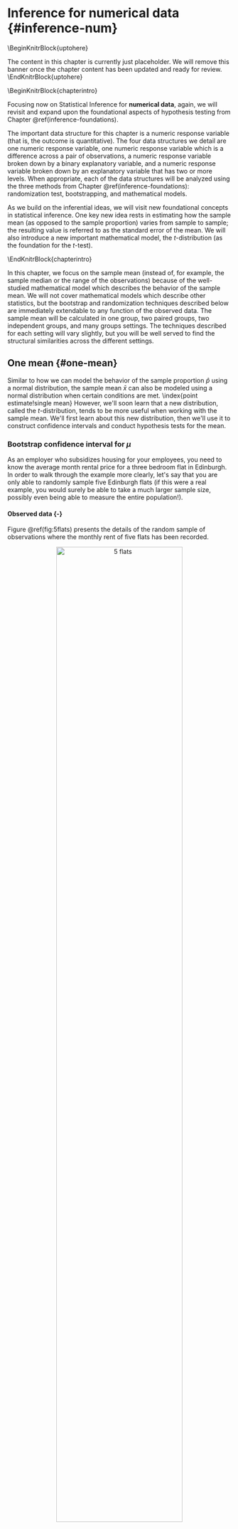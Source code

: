 # Inference for numerical data {#inference-num}

\BeginKnitrBlock{uptohere}<div class="uptohere">The content in this chapter is currently just placeholder. We will remove this banner once the chapter content has been updated and ready for review.</div>\EndKnitrBlock{uptohere}

\BeginKnitrBlock{chapterintro}<div class="chapterintro">Focusing now on Statistical Inference for **numerical data**, again, we will revisit and expand upon the foundational aspects of hypothesis testing from Chapter \@ref(inference-foundations).

The important data structure for this chapter is a numeric response variable (that is, the outcome is quantitative).
The four data structures we detail are one numeric response variable, one numeric response variable which is a difference across a pair of observations, a numeric response variable broken down by a binary explanatory variable, and a numeric response variable broken down by an explanatory variable that has two or more levels.
When appropriate, each of the data structures will be analyzed using the three methods from Chapter \@ref(inference-foundations): randomization test, bootstrapping, and mathematical models.

As we build on the inferential ideas, we will visit new foundational concepts in statistical inference.  One key new idea rests in estimating how the sample mean (as opposed to the sample proportion) varies from sample to sample; the resulting value is referred to as the standard error of the mean.  We will also introduce a new important mathematical model, the $t$-distribution (as the foundation for the $t$-test).  </div>\EndKnitrBlock{chapterintro}








In this chapter, we focus on the sample mean (instead of, for example, the sample median or the range of the observations) because of the well-studied mathematical model which describes the behavior of the sample mean.
We will not cover mathematical models which describe other statistics, but the bootstrap and randomization techniques described below are immediately extendable to any function of the observed data.
The sample mean will be calculated in one group, two paired groups, two independent groups, and many groups settings.
The techniques described for each setting will vary slightly, but you will be well served to find the structural similarities across the different settings.


## One mean {#one-mean}

Similar to how we can model the behavior of the
sample proportion $\hat{p}$ using a normal distribution,
the sample mean $\bar{x}$ can also be modeled using
a normal distribution when certain conditions are met.
\index{point estimate!single mean}
However, we'll soon learn that a new distribution,
called the $t$-distribution,
tends to be more useful when working with the sample mean.
We'll first learn about this new distribution,
then we'll use it to construct confidence intervals
and conduct hypothesis tests for the mean.


### Bootstrap confidence interval for $\mu$

As an employer who subsidizes housing for your employees, you need to know the average month rental price for a three bedroom flat in Edinburgh.
In order to walk through the example more clearly, let's say that you are only able to randomly sample five Edinburgh flats (if this were a real example, you would surely be able to take a much larger sample size, possibly even being able to measure the entire population!).


#### Observed data {-}

Figure \@ref(fig:5flats) presents the details of the random sample of observations where the monthly rent of five flats has been recorded.

<div class="figure" style="text-align: center">
<img src="06/figures/5flats.png" alt="5 flats" width="75%" />
<p class="caption">(\#fig:5flats)5 flats</p>
</div>



The sample average monthly rent of £ 1648 is a first guess at the price of three bedroom flats.  However, as a student of statistics, you understand that one sample mean based on a sample of five observations will not necessarily equal the true population average rent for all three bedroom flats in Edinburgh.
Indeed, you can see that the observed rent prices vary with a standard deviation of 340.232, and surely the average monthly rent would be different if a different sample of size five had been taken from the population.
Fortunately, as it did in previous chapters for the sample proportion, bootstrapping will approximate the variability of the sample mean from sample to sample.


#### Variability of the statistic {-}

As with the inferential ideas covered in Chapter \@ref(inference-foundations), the inferential analysis methods in this chapter are grounded in quantifying how one dataset differs from another when they are both taken from the same population.
Again, it still doesn't make sense to to take repeated samples from the same population (same reasoning:  if you have the means to take more samples, a larger sample size will benefit you more than then exact same sample twice).
Just like with proportions, we are going to use the observed data to 

Most of the inferential procedures covered in this text are grounded in quantifying how one data set would differ from another when they are both taken from the same population.
It doesn't make sense to take repeated samples from the same population because if you have the means to take more samples, a larger sample size will benefit you more than the exact same sample twice.
Instead, we measure how the samples behave under an estimate of the population.  Figure \@ref(fig:bootquant1) shows how the unknown original population can be estimated by using the sample to approximate the distribution of 

\BeginKnitrBlock{todo}<div class="todo">need to fill in the example here</div>\EndKnitrBlock{todo}

<div class="figure" style="text-align: center">
<img src="06/figures/bootquant1.png" alt="first figure with the ? pop, then sample, then estimate of the pop." width="75%" />
<p class="caption">(\#fig:bootquant1)first figure with the ? pop, then sample, then estimate of the pop.</p>
</div>


By taking repeated samples from the estimated population, the variability from sample to sample can be observed.  In Figure \@ref(fig:boot2) the repeated bootstrap samples are obviously different both from each other and from the original population.
Recall that the bootstrap samples were taken from the same (estimated) population, and so the differences are due entirely to natural variability in the sampling procedure.

<div class="figure" style="text-align: center">
<img src="06/figures/bootquant2.png" alt="next fig, has the bootstrap samples" width="75%" />
<p class="caption">(\#fig:bootquant2)next fig, has the bootstrap samples</p>
</div>

By summarizing each of the bootstrap samples (here, using the sample mean), we see, directly, the variability of the sample mean, $\bar{x}$, from sample to sample.
The distribution of $\hat{x}_{bs}$ for the Edinburgh flats is shown in Figure \@ref(fig:bootquant3).

\BeginKnitrBlock{todo}<div class="todo">after the plot is made, describe the actual BS samples</div>\EndKnitrBlock{todo}


<div class="figure" style="text-align: center">
<img src="06/figures/bootquant3.png" alt="WITH ADDED HISTOGRAM... boot samples, arrow, histogram of all of them" width="75%" />
<p class="caption">(\#fig:bootquant3)WITH ADDED HISTOGRAM... boot samples, arrow, histogram of all of them</p>
</div>




\BeginKnitrBlock{todo}<div class="todo">add the sampling with replacement part (????)</div>\EndKnitrBlock{todo}


Figure \@ref(fig:flatsbsmean) summarizes one thousand bootstrap samples in a histogram of the bootstrap sample means.
The bootstrapped average rent prices vary from £ 1250 to £ 1995 (with a small observed sample of size 5, a bootstrap resample can sometimes, although rarely, include only repeated measurements of the same observation).
The bootstrap confidence interval is found by locating the middle 90% (for a 90% confidence interval) or a 95% (for a 95% confidence interval) of the bootstrapped statistics.

\BeginKnitrBlock{example}<div class="example">Using Figure \@ref(fig:flatsbsmean), find the 90% and 95% confidence intervals for the true mean monthly rental price of a three bedroom flat in Edinburgh.

---
A 90% confidence interval is given by £ 1429 to £ 1876.  The conclusion is that we are 90% confident that the true average rental price for three bedroom flats in Edinburgh lies somewhere between £ 1429 and £ 1876.


A 95% confidence interval is given by £ 1389.75 to £ 1916.  The conclusion is that we are 90% confident that the true average rental price for three bedroom flats in Edinburgh lies somewhere between £ 1389.75 and £ 1916.</div>\EndKnitrBlock{example}



<div class="figure" style="text-align: center">
<img src="06-inference-num_files/figure-html/flatsbsmean-1.png" alt="The original Edinburgh data is bootstrapped 1,000 times. The histogram provides a sense for the variability of the average rent values from sample to sample." width="70%" />
<p class="caption">(\#fig:flatsbsmean)The original Edinburgh data is bootstrapped 1,000 times. The histogram provides a sense for the variability of the average rent values from sample to sample.</p>
</div>

#### Bootstrap SE confidence interval {-}

Another method for creating bootstrap intervals is built on first calculating the variability of the bootstrap statistics (here, the bootstrap means).  If the bootstrap distribution is relatively symmetric and bell-shaped, then the bootstrap 95% confidence interval can be constructed with the formula familiar from the mathematical models in previous chapters:

$$\mbox{point estimate} \pm 2 \cdot SE_{BS}$$
The number 2 is an approximation connected to the "95%" part of the confidence interval (remember the 68-95-99.7 rule) which will be made more detailed in Section \@ref(one-mean-math).

\BeginKnitrBlock{example}<div class="example">Explain how the SE of the bootstrapped means is calculated and what it is measuring.

---

The SE of the bootstrapped means measures how variable the means are from resample to resample.  The bootstrap SE is a good approximation to the SE of means as if we had taken repeated samples from the original population (which we agreed isn't something we would do because of wasted resources).

Logistically, we can find the standard deviation of the bootstrapped means using the same calculations from Chapter \@ref(eda).  That is, the bootstrapped means are the individual observations about which we measure the variability.</div>\EndKnitrBlock{example}

\BeginKnitrBlock{guidedpractice}<div class="guidedpractice">It turns out that the standard deviation of the bootstrapped means from Figure \@ref(fig:flatsbsmean) is £ 136.9.  [Note: in R the calculation was done using the function `sd()`.]  The average of the observed prices, the best guess point estimate for $\mu$, is  £ 1648.

Find and interpret the confidence interval for $\mu$ (the true average rental price of flats in Edinbugh) using the Bootstrap SE inverval formula.^[Using the formula for the boostrap SE interval, we find the 95% confidence interval for $\mu$ is: 
                                                                                                                                                      $1648 \pm 2 \cdot 136.9 \rightarrow$ (£ 1374.2, £ 1921.8)
                                                                                                                                                      
We are 95% confident that the true average rent price for a three bedroom flat in Edinburgh is somewhere between £ 1374.2 and £ 1921.8.]</div>\EndKnitrBlock{guidedpractice}


\BeginKnitrBlock{example}<div class="example">Compare and contrast the two different 95% confidence intervals for $\mu$ created by finding the percentiles of the bootstrapped means and created by finding the SE of the bootstrapped means.  Do you think the intervals *should* be identical?
  
---
  
* Percentile interval: (£ 1389.75, £ 1916)
* SE interval: (£ 1374.2, £ 1921.8)

The intervals were created using different methods, so it is not surprising that they are not identical.  However, we are pleased to see that the two methods provide very similar interval approximations. 

The technical details surrounding which data structures are best for percentile intervals and which are best for SE intervals is beyond the scope of this text.  However, the larger the samples are, the better the interval estimates will be.</div>\EndKnitrBlock{example}

#### Bootstrap confidence interval for $\sigma$ {-}

Suppose that the research question at hand seeks to understand how variable the rental price of the flats are in Edinburgh.
That is, your interest is no longer in the average rental price of the flats but in the *standard deviation* of the rental prices of all three bedroom flats in Edinburgh, $\sigma$.
You may have already realized that the sample standard deviation, $s$, will work as a good **point estimate** for the parameter of interest: the population standard deviation, $\sigma$.
The point estimate of the five observations is calculated to be $s =$ £  340.23.
While $s =$ £  340.23 might be a good guess for $\sigma$, we prefer to have an interval 
Although there is a mathematical model which describes how $s$ varies from sample to sample, the mathematical model will not be presented in this text.
But even without the mathematical model, bootstrapping can be used to find a confidence interval for the parameter $\sigma$.



\BeginKnitrBlock{example}<div class="example">Describe the bootstrap distribution for the standard deviation shown in Figure \@ref(fig:flatsbssd).

---
  
The distribution is skewed left and centered near £ 340.23, which is the point estimate from the original data. Most observations in this distribution lie between £ 0 and £ 408.1.</div>\EndKnitrBlock{example}

\BeginKnitrBlock{guidedpractice}<div class="guidedpractice">Using Figure \@ref(fig:flatsbssd), find *and interpret* a 90% confidence interval for the population standard deviation for three bedroom flat prices in Edinburgh.^[By looking at the percentile values in Figure \@ref(fig:flatsbssd), the middle 90% of the bootstrap standard deviations are given by the 5 percentile (£ 153.9) and 95 percentile (£ 385.6).  That is, we are 90% confident that the true standard deviation of rent prices is between £ 153.9 and £ 385.6.]</div>\EndKnitrBlock{guidedpractice}

<div class="figure" style="text-align: center">
<img src="06-inference-num_files/figure-html/flatsbssd-1.png" alt="The original Edinburgh data is bootstrapped 1,000 times. The histogram provides a sense for the variability of the standard deviation of the rent values from sample to sample." width="70%" />
<p class="caption">(\#fig:flatsbssd)The original Edinburgh data is bootstrapped 1,000 times. The histogram provides a sense for the variability of the standard deviation of the rent values from sample to sample.</p>
</div>


#### Bootstrapping is not a solution to small sample sizes! {-}

The example presented above is done for a sample with only five observations. 
As with analysis techniques that build on mathematical models, bootstrapping works best when a large random sample has been taken from the population.
Bootstrapping is a method for capturing the variability of a statistic when the mathematical model is unknown (it is not a method for navigating small samples).
As you might guess, the larger the random sample, the more accurately that sample will represent the population of interest.

### Mathematical model {#one-mean-math}


As with the sample proportion, the variability of the sample mean is well described by the mathematical theory given by the Central Limit Theorem.  However, because of missing information about the inherent variability in the population, a $t$-distribution is used in place of the standard normal when performing hypothesis test or confidence interval analyses.

#### A mathematical distribution of $\bar{x}$

The sample mean tends to follow
a normal distribution centered at the population mean, $\mu$,
when certain conditions are met.
Additionally, we can compute a standard error for the sample
mean using the population standard deviation $\sigma$
and the sample size $n$.

\BeginKnitrBlock{onebox}<div class="onebox">**Central Limit Theorem for the sample mean**  
  When we collect a sufficiently large sample of
  $n$ independent observations from a population with
  mean $\mu$ and standard deviation $\sigma$,
  the sampling distribution of $\bar{x}$ will be nearly
  normal with
  \begin{align*}
  &\text{Mean}=\mu
  &&\text{Standard Error }(SE) = \frac{\sigma}{\sqrt{n}}
  \end{align*}</div>\EndKnitrBlock{onebox}


Before diving into confidence intervals and hypothesis
tests using $\bar{x}$, we first need to cover two topics:

* When we modeled $\hat{p}$ using the normal distribution,
    certain conditions had to be satisfied.
    The conditions for working with $\bar{x}$
    are a little more complex, and below, we will discuss
    how to check conditions for inference using a mathematical model.
* The standard error is dependent on the population
    standard deviation, $\sigma$.
    However, we rarely know $\sigma$, and instead
    we must estimate it.
    Because this estimation is itself imperfect,
    we use a new distribution called the
    **$t$-distribution**\index{t-distribution@$t$-distribution}
    to fix this problem, which we discuss in




#### Evaluating the two conditions required for modeling $\bar{x}$ {-}


Two conditions are required to apply the
Central Limit Theorem\index{Central Limit Theorem}
for a sample mean $\bar{x}$:  
* **Independence.** The sample observations must be independent,
    The most common way to satisfy this condition is
    when the sample is a simple random sample from the
    population.
    If the data come from a random process,
    analogous to rolling a die,
    this would also satisfy the independence condition.  
* **Normality.** When a sample is small,
    we also require that the sample observations
    come from a normally distributed population.
    We can relax this condition more and more
    for larger and larger sample sizes.
    This condition is obviously vague,
    making it difficult to evaluate,
    so next we introduce a couple rules of thumb
    to make checking this condition easier.





\BeginKnitrBlock{onebox}<div class="onebox">**General rule: how to perform the normality check**
  
  There is no perfect way to check the normality condition,
  so instead we use two general rules: 

* $\mathbf{n < 30}$: If the sample size $n$ is less than 30
      and there are no clear outliers in the data,
      then we typically assume the data come from
      a nearly normal distribution to satisfy the
      condition.  
* $\mathbf{n \geq 30}$: If the sample size $n$ is at least 30
      and there are no *particularly extreme* outliers,
      then we typically assume the sampling distribution
      of $\bar{x}$ is nearly normal, even if the underlying
      distribution of individual observations is not.</div>\EndKnitrBlock{onebox}

In this first course in statistics, you aren't expected
to develop perfect judgement on the normality condition.
However, you are expected to be able to handle
clear cut cases based on the rules of thumb.^[More
  nuanced guidelines would consider further relaxing
  the *particularly extreme outlier* check when the
  sample size is very large.
  However, we'll leave further discussion here to a future course.]

\BeginKnitrBlock{example}<div class="example">Consider the following two plots
    that come from simple random samples from
    different populations.
    Their sample sizes are $n_1 = 15$ and $n_2 = 50$.

Are the independence and normality conditions met
    in each case?

---
      
Each samples is from a simple random sample of its
  respective population, so the independence condition
  is satisfied.
  Let's next check the normality condition for
  each using the rule of thumb.
  
  The first sample has fewer than 30 observations,
  so we are watching for any clear outliers.
  None are present; while there is a small gap in the
  histogram on the right, this gap is small and
  20% of the observations in this small sample
  are represented in that far right bar of the histogram,
  so we can hardly call these clear outliers.
  With no clear outliers, the normality condition
  is reasonably met.

  The second sample has a sample size greater than 30 and
  includes an outlier that appears to be roughly 5 times
  further from the center of the distribution than the
  next furthest observation.
  This is an example of a particularly extreme outlier,
  so the normality condition would not be satisfied.</div>\EndKnitrBlock{example}

<img src="06-inference-num_files/figure-html/outliersandsscondition-1.png" width="70%" style="display: block; margin: auto;" /><img src="06-inference-num_files/figure-html/outliersandsscondition-2.png" width="70%" style="display: block; margin: auto;" />



In practice, it's typical to also do a mental check to evaluate
whether we have reason to believe the underlying population
would have moderate skew (if $n < 30$)
or have particularly extreme outliers ($n \geq 30$)
beyond what we observe in the data.
For example, consider the number of followers
for each individual account on Twitter,
and then imagine this distribution.
The large majority of accounts have built up
a couple thousand followers or fewer,
while a relatively tiny fraction have amassed
tens of millions of followers,
meaning the distribution is extremely skewed.
When we know the data come from such an extremely
skewed distribution,
it takes some effort to understand what sample
size is large enough for the normality condition
to be satisfied.



\index{Central Limit Theorem!normal data|)}



#### Introducing the $t$-distribution {-}

\index{t-distribution@$t$-distribution|(}
\index{distribution!t@$t$|(}

In practice, we cannot directly calculate the standard error
for $\bar{x}$ since we do not know the population standard
deviation, $\sigma$.
We encountered a similar issue when computing the standard
error for a sample proportion, which relied on the population
proportion, $p$.
Our solution in the proportion context was to use sample
value in place
of the population value when computing the standard error.
We'll employ a similar strategy for computing the standard
error of $\bar{x}$, using the sample
standard deviation $s$ in place of $\sigma$:
\begin{align*}
SE = \frac{\sigma}{\sqrt{n}} \approx \frac{s}{\sqrt{n}}
\end{align*}
This strategy tends to work well when we have
a lot of data and can estimate $\sigma$ using $s$ accurately.
However, the estimate is less precise with smaller samples,
and this leads to problems when using the normal
distribution to model $\bar{x}$.



We'll find it useful to use a new distribution for
inference calculations called the **$t$-distribution**.
A $t$-distribution, shown as a solid line in
Figure \@ref(fig:tDistCompareToNormalDist), has a bell shape.
However, its tails are thicker than the normal distribution's,
meaning observations are more likely to fall beyond two
standard deviations from the mean than under the normal
distribution. 

The extra thick tails of the $t$-distribution are exactly
the correction needed to resolve the problem of using $s$
in place of $\sigma$ in the $SE$ calculation.


<div class="figure" style="text-align: center">
<img src="06-inference-num_files/figure-html/tDistCompareToNormalDist-1.png" alt="Comparison of a $t$-distribution and a normal distribution." width="70%" />
<p class="caption">(\#fig:tDistCompareToNormalDist)Comparison of a $t$-distribution and a normal distribution.</p>
</div>


The $t$-distribution is always centered at zero and
has a single parameter: degrees of freedom.
The **degrees of freedom** \termsub{degrees of freedom ($\pmb{df}$)}
    {degrees of freedom ($df$)!$t$-distribution}
describes the precise form of the bell-shaped $t$-distribution.
Several $t$-distributions are shown in
Figure \@ref(fig:tDistConvergeToNormalDist)
in comparison to the normal distribution.

In general, we'll use a $t$-distribution
with $df = n - 1$ to model the sample mean
when the sample size is $n$.
That is, when we have more observations,
the degrees of freedom will be larger and
the $t$-distribution will look more like the
standard normal distribution;
when the degrees of freedom is about 30 or more,
the $t$-distribution is nearly indistinguishable
from the normal distribution.




<div class="figure" style="text-align: center">
<img src="06-inference-num_files/figure-html/tDistConvergeToNormalDist-1.png" alt="The larger the degrees of freedom, the more closely the $t$-distribution resembles the standard normal distribution." width="70%" />
<p class="caption">(\#fig:tDistConvergeToNormalDist)The larger the degrees of freedom, the more closely the $t$-distribution resembles the standard normal distribution.</p>
</div>



\BeginKnitrBlock{onebox}<div class="onebox">**Degrees of freedom: df**
  
  The degrees of freedom describes the shape of the
  $t$-distribution.
  The larger the degrees of freedom, the more closely
  the distribution approximates the normal model. 
  
  When modeling $\bar{x}$ using the $t$-distribution,
  use $df = n - 1$.</div>\EndKnitrBlock{onebox}


The $t$-distribution allows us greater flexibility than
the normal distribution when analyzing numerical data.
In practice, it's common to use statistical software,
such as R, Python, or SAS for these analyses.
In R, the function used for calculating probabilities under a $t$-distribution is `pt()` (which should seem similar to previous R functions, `pnorm()` and `pchisq()`).
Don't forget that with the $t$-distribution, the degrees of freedom must always be specified!

<!--
Alternatively, a graphing calculator or a
\termsub{$\pmb{t}$-table}{t-table@$t$-table} may be used;
the $t$-table is similar to the normal distribution table,
and it may be found in Appendix \ref{tDistributionTable},
which includes usage instructions and examples
for those who wish to use this option.
-->
No matter the approach you choose, apply your method
using the examples below to confirm your working
understanding of the $t$-distribution.

\BeginKnitrBlock{example}<div class="example">What proportion of the $t$-distribution
    with 18 degrees of freedom falls below -2.10?
      
---
      
Just like a normal probability problem, we first draw
  the picture in Figure \@ref(fig:tDistDF18LeftTail2Point10)
  and shade the area below -2.10.


  Using statistical software, we can obtain a precise
  value: 0.0250.</div>\EndKnitrBlock{example}



```r
# using pt() to find probability under the $t$-distribution
pt(-2.10, df = 18)
#> [1] 0.025
```

<div class="figure" style="text-align: center">
<img src="06-inference-num_files/figure-html/tDistDF18LeftTail2Point10-1.png" alt="The $t$-distribution with 18 degrees of freedom. The area below -2.10 has been shaded." width="70%" />
<p class="caption">(\#fig:tDistDF18LeftTail2Point10)The $t$-distribution with 18 degrees of freedom. The area below -2.10 has been shaded.</p>
</div>



\BeginKnitrBlock{example}<div class="example">A $t$-distribution with 20 degrees of freedom
    is shown in the top panel of
    Figure \@ref(fig:tDistDF20RightTail1Point65).
    Estimate the proportion of the distribution falling
    above 1.65.
    
---

With a normal distribution, this would correspond to
  about 0.05, so we should expect the $t$-distribution
  to give us a value in this neighborhood.
  Using statistical software: 0.0573.</div>\EndKnitrBlock{example}



<div class="figure" style="text-align: center">
<img src="06-inference-num_files/figure-html/tDistDF20RightTail1Point65-1.png" alt="Top: The $t$-distribution with 20 degrees of freedom, with the area above 1.65 shaded. Bottom: The $t$-distribution with 2 degrees of freedom, with the area further than 3 units from 0 shaded." width="70%" /><img src="06-inference-num_files/figure-html/tDistDF20RightTail1Point65-2.png" alt="Top: The $t$-distribution with 20 degrees of freedom, with the area above 1.65 shaded. Bottom: The $t$-distribution with 2 degrees of freedom, with the area further than 3 units from 0 shaded." width="70%" />
<p class="caption">(\#fig:tDistDF20RightTail1Point65)Top: The $t$-distribution with 20 degrees of freedom, with the area above 1.65 shaded. Bottom: The $t$-distribution with 2 degrees of freedom, with the area further than 3 units from 0 shaded.</p>
</div>

\BeginKnitrBlock{example}<div class="example">A $t$-distribution with 2 degrees of freedom
    is shown in the bottom panel of
    Figure \@ref(fig:tDistDF20RightTail1Point65).
    Estimate the proportion of the distribution falling more
    than 3 units from the mean (above or below).
    
---

With so few degrees of freedom, the $t$-distribution will
  give a more notably different value than the normal
  distribution.
  Under a normal distribution, the area would be about
  0.003 using the 68-95-99.7 rule.
  For a $t$-distribution with $df = 2$, the area in both
  tails beyond 3 units totals 0.0955.
  This area is dramatically different than what
  we obtain from the normal distribution.</div>\EndKnitrBlock{example}

\BeginKnitrBlock{guidedpractice}<div class="guidedpractice">What proportion of the $t$-distribution with 19 degrees
of freedom falls above -1.79 units?
Use your preferred method for finding tail areas.^[We want to find the shaded area *above* -1.79 (we leave the picture to you).
  The lower tail area has an area of 0.0447,
  so the upper area would have an area of $1 - 0.0447 = 0.9553$.]</div>\EndKnitrBlock{guidedpractice}

\index{distribution!t@$t$|)}
\index{t-distribution@$t$-distribution|)}



#### One sample $t$-confidence intervals {-}

\index{data!dolphins and mercury|(}

Let's get our first taste of applying the $t$-distribution
in the context of an example about the mercury content
of dolphin muscle.
Elevated mercury concentrations are an important problem
for both dolphins
and other animals, like humans, who occasionally eat them.


<div class="figure" style="text-align: center">
<img src="06/figures/rissosDolphin.jpg" alt="A Risso's dolphin. Photo by Mike Baird, www.bairdphotos.com" width="75%" />
<p class="caption">(\#fig:rissosDolphin)A Risso's dolphin. Photo by Mike Baird, www.bairdphotos.com</p>
</div>

#### Observed data {-}

We will identify a confidence interval for the average mercury content in dolphin muscle using a sample of 19 Risso's dolphins from the Taiji area in Japan. The data are summarized in Table \@ref(tab:summaryStatsOfHgInMuscleOfRissosDolphins). The minimum and maximum observed values can be used to evaluate whether or not there are clear outliers.


<table class="table" style="margin-left: auto; margin-right: auto;">
<caption>(\#tab:summaryStatsOfHgInMuscleOfRissosDolphins)Summary of mercury content in the muscle of 19 Risso's dolphins from the Taiji area. Measurements are in micrograms of mercury per wet gram
    of muscle ($\mu$g/wet g).</caption>
 <thead>
  <tr>
   <th style="text-align:right;"> $n$ </th>
   <th style="text-align:right;"> $\bar{x}$ </th>
   <th style="text-align:right;"> s </th>
   <th style="text-align:right;"> minimum </th>
   <th style="text-align:right;"> maximum </th>
  </tr>
 </thead>
<tbody>
  <tr>
   <td style="text-align:right;"> 19 </td>
   <td style="text-align:right;"> 4.4 </td>
   <td style="text-align:right;"> 2.3 </td>
   <td style="text-align:right;"> 1.7 </td>
   <td style="text-align:right;"> 9.2 </td>
  </tr>
</tbody>
</table>

\BeginKnitrBlock{example}<div class="example">Are the independence and
    normality conditions satisfied for this data set?
      
---
      
The observations are a simple random sample,
  therefore independence is reasonable.
  The summary statistics in
  Table \@ref(tab:summaryStatsOfHgInMuscleOfRissosDolphins)
  do not suggest any clear outliers, with
  all observations are within 2.5 standard deviations
  of the mean.
  Based on this evidence, the normality condition
  seems reasonable.</div>\EndKnitrBlock{example}

In the normal model, we used $z^{\star}$ and the standard error to determine the width of a confidence interval. We revise the confidence interval formula slightly when using the $t$-distribution:
\begin{align*}
&\text{point estimate} \ \pm\  t^{\star}_{df} \times SE
&&\to
&&\bar{x} \ \pm\  t^{\star}_{df} \times \frac{s}{\sqrt{n}}
\end{align*}

\BeginKnitrBlock{example}<div class="example">Using the summary statistics in
    Table \@ref(tab:summaryStatsOfHgInMuscleOfRissosDolphins),
    compute the standard error for the average
    mercury content in the $n = 19$ dolphins.
    
---
      
We plug in $s$ and $n$ into the formula:
  $SE
    = s / \sqrt{n}
    = 2.3 / \sqrt{19}
    = 0.528$.</div>\EndKnitrBlock{example}

The value $t^{\star}_{df}$ is a cutoff we obtain based on the
confidence level and the $t$-distribution with $df$ degrees
of freedom.
That cutoff is found in the same way as with a normal
distribution: we find $t^{\star}_{df}$ such that
the fraction of the $t$-distribution with $df$ degrees
of freedom within a distance $t^{\star}_{df}$
of 0 matches the confidence level of interest.

\BeginKnitrBlock{example}<div class="example">
When $n = 19$, what is the appropriate
    degrees of freedom?
    Find $t^{\star}_{df}$ for this degrees of freedom
    and the confidence level of 95%
    
---
  
The degrees of freedom is easy to calculate:
  $df = n - 1 = 18$.
  
  Using statistical software, we find the cutoff where
  the upper tail is equal to 2.5%:
  $t^{\star}_{18} = 2.10$.
  The area below -2.10 will also be equal to 2.5%.
  That is, 95% of the $t$-distribution with $df = 18$
  lies within 2.10 units of 0.</div>\EndKnitrBlock{example}

\BeginKnitrBlock{onebox}<div class="onebox">**Degrees of freedom for a single sample.**
  
If the sample has $n$ observations and we are examining a single mean, then we use the $t$-distribution with $df=n-1$ degrees of freedom.</div>\EndKnitrBlock{onebox}

%In our current example, we should use the $t$-distribution
%with $df=19-1=18$ degrees of freedom.
%We can generally identify $t_{18}^{\star}$
%using statistical software.
%Alternatively, we could use the $t$-table in
%Appendix \ref{tDistributionTable}.
%Generally the value of $t^{\star}_{df}$ is slightly larger
%than what we would get under the normal model with $z^{\star}$.

\BeginKnitrBlock{example}<div class="example">Compute and interpret the 95% confidence interval
    for the average mercury content in Risso's dolphins.
    
---

We can construct the confidence interval as
  \begin{align*}
  \bar{x} \ \pm\  t^{\star}_{18} \times SE
    \quad \to \quad 4.4 \ \pm\  2.10 \times 0.528
    \quad \to \quad (3.29, 5.51)
  \end{align*}
  We are 95% confident the average mercury content of muscles
  in Risso's dolphins is between 3.29 and 5.51 $\mu$g/wet gram,
  which is considered extremely high.</div>\EndKnitrBlock{example}

\index{data!dolphins and mercury|)}

\BeginKnitrBlock{onebox}<div class="onebox">**Finding a $t$-confidence interval for the mean, $\mu$.**
  
  Based on a sample of $n$ independent and nearly normal
  observations, a confidence interval for the population
  mean is
  \begin{align*}
  &\text{point estimate} \ \pm\  t^{\star}_{df} \times SE
  &&\to
  &&\bar{x} \ \pm\  t^{\star}_{df} \times \frac{s}{\sqrt{n}}
  \end{align*}
  where $\bar{x}$ is the sample mean, $t^{\star}_{df}$
  corresponds to the confidence level and degrees of freedom
  $df$, and $SE$ is the standard error as estimated by
  the sample.</div>\EndKnitrBlock{onebox}

\BeginKnitrBlock{guidedpractice}<div class="guidedpractice">The FDA's webpage provides some data on mercury content of fish.
Based on a sample of 15 croaker white fish (Pacific),
a sample mean and standard deviation were computed as 0.287
and 0.069 ppm (parts per million), respectively.
The 15 observations ranged from 0.18 to 0.41 ppm.
We will assume these observations are independent.
Based on the summary statistics of the data,
do you have any objections to the normality condition
of the individual observations?^[The sample size is under 30,
  so we check for obvious outliers:
  since all observations are within 2 standard deviations
  of the mean, there are no such clear outliers.]</div>\EndKnitrBlock{guidedpractice}


\index{data!white fish and mercury|(}


\BeginKnitrBlock{example}<div class="example">Estimate the standard error of
    $\bar{x} = 0.287$ ppm using the data summaries in the previous Guided Practice.    If we are to use the $t$-distribution to create a
    90% confidence interval for the actual mean of the
    mercury content, identify the degrees of freedom
    and $t^{\star}_{df}$.
  
---
      
The standard error: $SE = \frac{0.069}{\sqrt{15}} = 0.0178$.

  Degrees of freedom: $df = n - 1 = 14$.

  Since the goal is a 90% confidence interval,
  we choose $t_{14}^{\star}$ so that the two-tail area
  is 0.1:
  $t^{\star}_{14} = 1.76$.</div>\EndKnitrBlock{example}

<!--
\begin{onebox}{Confidence interval for a single mean}
  Once you've determined a one-mean confidence interval
  would be helpful for an application,
  there are four steps to constructing the interval:
  \begin{description}
  \item[Prepare.]
      Identify $\bar{x}$, $s$, $n$, and determine what
      confidence level you wish to use.
  \item[Check.]
      Verify the conditions to ensure $\bar{x}$
      is nearly normal.
  \item[Calculate.]
      If the conditions hold, compute $SE$,
      find $t_{df}^{\star}$, and construct the interval.
  \item[Conclude.]
      Interpret the confidence interval in the context
      of the problem.
  \end{description}
\end{onebox}
-->


\BeginKnitrBlock{guidedpractice}<div class="guidedpractice">Using the information and results of the previous Guided Practice and Example, compute a 90% confidence interval for the average mercury content of croaker white fish (Pacific).^[$\bar{x} \ \pm\ t^{\star}_{14} \times SE
      \ \to\  0.287 \ \pm\  1.76 \times 0.0178
      \ \to\ (0.256, 0.318)$.
  We are 90% confident that the average mercury content
  of croaker white fish (Pacific) is between 0.256 and 0.318 ppm.]</div>\EndKnitrBlock{guidedpractice}


\BeginKnitrBlock{guidedpractice}<div class="guidedpractice">The 90% confidence interval from the previous
Guided Practice is 0.256 ppm to 0.318 ppm.
Can we say that 90% of croaker white fish (Pacific)
have mercury levels between 0.256 and 0.318 ppm?^[No, a confidence interval only provides a range
  of plausible values for a population parameter,
  in this case the population mean.
  It does not describe what we might observe
  for individual observations.]</div>\EndKnitrBlock{guidedpractice}

\index{data!white fish and mercury|)}

#### One sample $t$-tests {-}

Now that we've used the $t$-distribution for making a confidence
intervals for a mean, let's speed on through to
hypothesis tests for the mean.

<!--
\newcommand{\cherryblossomn}{100}
\newcommand{\cherryblossommean}{97.32}
\newcommand{\cherryblossomnull}{93.29}
\newcommand{\cherryblossomsd}{16.98}
\newcommand{\cherryblossomse}{1.70}
\newcommand{\cherryblossomz}{2.37}
-->

Is the typical US runner getting faster or slower over time? We consider this question in the context of the Cherry Blossom Race, which is a 10-mile race in Washington, DC each spring.

The average time for all runners who finished the Cherry Blossom Race in 2006 was 93.29 minutes (93 minutes and about 17 seconds). We want to determine using data from 100 participants in the 2017 Cherry Blossom Race whether runners in this race are getting faster or slower, versus the other possibility that there has been no change.

\BeginKnitrBlock{guidedpractice}<div class="guidedpractice">What are appropriate hypotheses for this context?^[$H_0$: The average 10-mile run time was the same for 2006 and 2017. $\mu = 93.29$ minutes. $H_A$: The average 10-mile run time for 2017 was \emph{different} than that of 2006. $\mu \neq 93.29$ minutes.]</div>\EndKnitrBlock{guidedpractice}

\BeginKnitrBlock{guidedpractice}<div class="guidedpractice">The data come from a simple random sample of all participants,
so the observations are independent.
However, should we be worried about the normality condition?
See Figure \@ref(fig:run10SampTimeHistogram) for a histogram
of the differences and evaluate if we can move
forward.^[With a sample of 100,
  we should only be concerned if there is are particularly
  extreme outliers.
  The histogram of the data doesn't show any outliers of concern
  (and arguably, no outliers at all).]</div>\EndKnitrBlock{guidedpractice}



<div class="figure" style="text-align: center">
<img src="06-inference-num_files/figure-html/run10SampTimeHistogram-1.png" alt="A histogram of `time` for the sample Cherry Blossom Race data." width="70%" />
<p class="caption">(\#fig:run10SampTimeHistogram)A histogram of `time` for the sample Cherry Blossom Race data.</p>
</div>

When completing a hypothesis test for the one-sample mean,
the process is nearly identical to completing a hypothesis
test for a single proportion.
First, we find the Z score using the observed value,
null value, and standard error;
however, we call it a **T score** since we use
a $t$-distribution for calculating the tail area.
Then we finding the p-value using the same ideas we used
previously: find the one-tail area under the sampling
distribution, and double it.



\BeginKnitrBlock{example}<div class="example">With both the independence
    and normality conditions satisfied,
    we can proceed with a hypothesis test using
    the $t$-distribution.
    The sample mean and sample standard deviation
    of the sample
    of 100 runners from the
    2017 Cherry Blossom Race
    are 97.32 and 16.98 minutes,
    respectively.
    Recall that the sample size is 100
    and the average run time in 2006 was 93.29 minutes.
    Find the test statistic and p-value.
    What is your conclusion?

---
  
To find the test statistic (T score),
  we first must determine the standard error:
  \begin{align*}
  SE
    = 16.98 / \sqrt{100}
    = 1.70
  \end{align*}
  Now we can compute the \emph{T score}
  using the sample mean (97.32),
  null value (98.29), and $SE$:
  \begin{align*}
  T
    = \frac{97.32 - 93.29}{1.70}
    = 2.37
  \end{align*}
  For $df = 100 - 1 = 99$,
  we can determine using statistical software
  (or a $t$-table, see below) that the one-tail area is 0.01,
  which we double to get the p-value: 0.02.

  Because the p-value is smaller than 0.05,
  we reject the null hypothesis.
  That is, the data provide strong evidence that the average
  run time for the Cherry Blossom Run in 2017 is different
  than the 2006 average.
  Since the observed value is above the null value
  and we have rejected the null hypothesis, we would conclude
  that runners in the race were slower on average in 2017
  than in 2006.</div>\EndKnitrBlock{example}


```r
# using pt() to find the p-value
1 - pt(2.37, df = 99)
#> [1] 0.00986
```


\BeginKnitrBlock{onebox}<div class="onebox">**When using a $t$-distribution, we use a T score (same as Z score).**

To help us remember to use the $t$-distribution,
we use a $T$ to represent the test statistic,
and we often call this a **T score**.
The Z score and T score are computed in the exact same way
and are conceptually identical:
each represents how many standard errors the observed value
is from the null value.</div>\EndKnitrBlock{onebox}

<!--
\begin{onebox}{Hypothesis testing for a single mean}
  Once you've determined a one-mean hypothesis test is the
  correct procedure, there are four steps to completing the
  test:
  \begin{description}
  \item[Prepare.]
      Identify the parameter of interest,
      list out hypotheses,
      identify the significance level,
      and identify $\bar{x}$, $s$, and $n$.
  \item[Check.]
      Verify conditions to ensure $\bar{x}$ is nearly normal.
  \item[Calculate.]
      If the conditions hold, compute $SE$,
      compute the T score, and identify the p-value.
  \item[Conclude.]
      Evaluate the hypothesis test by comparing the p-value
      to $\alpha$, and provide a conclusion in the context
      of the problem.
  \end{description}
\end{onebox}
-->

<!--
\CalculatorVideos{confidence intervals and hypothesis tests for a single mean}


{\input{ch_inference_for_means/TeX/one-sample_means_with_the_t-distribution.tex}}
-->





## Paired difference {#paired-data}


### case study

### Randomization test for $H_0: \mu_d = 0$

for randomization, idea of coin flipping

##### Observed data {-}

##### Variability of the statistic {-}

##### Observed statistic vs. null statistics {-}

### Bootstrap confidence interval for $\mu_d$

for bootstrap and mathematical model there is not much to do here except go through a full example.  tie the ideas back to the one-sample problem.


##### Observed data {-}

##### Variability of the statistic {-}

### Mathematical model

for bootstrap and mathematical model there is not much to do here except go through a full example.  tie the ideas back to the one-sample problem.


##### Observed data {-}

##### Variability of the statistic {-}

##### Observed statistic vs. null statistics {-}



## Difference of two means


### case study

### Randomization test for $H_0: \mu_1 - \mu_2 = 0$

need to talk about the way to randomize is almost identical to chapter 5 & 6.  a new plot will probably help (but again, very similar to 5.7) 

##### Observed data {-}

##### Variability of the statistic {-}

##### Observed statistic vs. null statistics {-}

### Bootstrap confidence interval for $\mu_1 - \mu_2$

tie back to idea in chapter 6 for two proportion CI.  

##### Observed data {-}

##### Variability of the statistic {-}

### Mathematical model

t-test.  mention that there are lots of nuances outside the scope of this book.

##### Observed data {-}

##### Variability of the statistic {-}

##### Observed statistic vs. null statistics {-}


## More insights into the $t$-distribution

## Chapter 6 review {#chp6-review}


### Terms

We introduced the following terms in the chapter. 
If you're not sure what some of these terms mean, we recommend you go back in the text and review their definitions.
We are purposefully presenting them in alphabetical order, instead of in order of appearance, so they will be a little more challenging to locate. 
However you should be able to easily spot them as **bolded text**.





